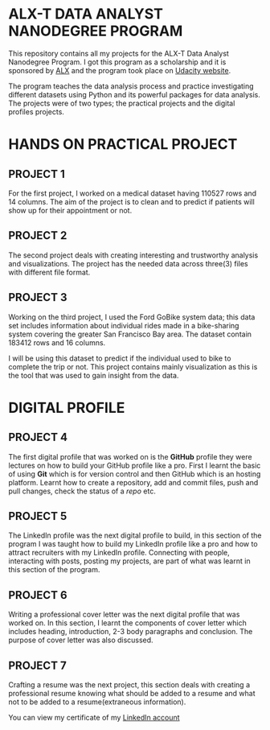 # **ALX-T DATA ANALYST NANODEGREE PROGRAM**

This repository contains all my projects for the ALX-T Data Analyst Nanodegree Program. I got this program as a scholarship and it is sponsored by [ALX](https://www.alxafrica.com/) and the program took place on [Udacity website](https://www.udacity.com/courses/all). 

The program teaches the data analysis process and practice investigating different datasets using Python and its powerful packages for data analysis. The projects were of two types; the practical projects and the digital profiles projects.

# **HANDS ON PRACTICAL PROJECT**

## **PROJECT 1**

For the first project, I worked on a medical dataset having 110527 rows and 14 columns. The aim of the project is to clean and to predict if patients will show up for their appointment or not.

## **PROJECT 2**

The second project deals with creating interesting and trustworthy analysis and visualizations. The project has the needed data across three(3) files with different file format.

## **PROJECT 3**

Working on the third project, I used the Ford GoBike system data; this data set includes information about individual rides made in a bike-sharing system covering the greater San Francisco Bay area. The dataset contain 183412 rows and  16 columns.

I will be using this dataset to predict if the individual used to bike to complete the trip or not. This project contains mainly visualization as this is the tool that was used to gain insight from the data.

# **DIGITAL PROFILE**

## **PROJECT 4**

The first digital profile that was worked on is the **GitHub**  profile they were lectures on how to build your GitHub profile like a pro. First I learnt the basic of using **Git** which is for version control and then GitHub which is an hosting platform. Learnt how to create a repository, add and commit files, push and pull changes, check the status of a _repo_ etc.

## **PROJECT 5**

The LinkedIn profile was the next digital profile to build, in this section of the program I was taught how to build my LinkedIn profile like a pro and how to attract recruiters with my LinkedIn profile. Connecting with people, interacting with posts, posting my projects, are part of what was learnt in this section of the program.

## **PROJECT 6**

Writing a professional cover letter was the next digital profile that was worked on. In this section, I learnt the components of cover letter which includes heading, introduction, 2-3 body paragraphs and conclusion. The purpose of cover letter was also discussed.

## **PROJECT 7**

Crafting a resume was the next project, this section deals with creating a professional resume knowing what should be added to a resume and what not to be added to a resume(extraneous information).

You can view my certificate of my [LinkedIn account]()